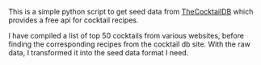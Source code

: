 This is a simple python script to get seed data from [TheCocktailDB](https://www.thecocktaildb.com/) which provides a free api for cocktail recipes.

I have compiled a list of top 50 cocktails from various websites, before finding the corresponding recipes from the cocktail db site.
With the raw data, I transformed it into the seed data format I need.